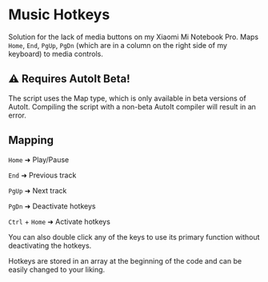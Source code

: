 # Music Hotkeys

Solution for the lack of media buttons on my Xiaomi Mi Notebook Pro. Maps `Home`, `End`, `PgUp`, `PgDn` (which are in a column on the right side of my keyboard) to media controls.

## ⚠ Requires AutoIt Beta!
The script uses the Map type, which is only available in beta versions of AutoIt. Compiling the script with a non-beta AutoIt compiler will result in an error. 

## Mapping
`Home` ➜ Play/Pause

`End` ➜ Previous track

`PgUp` ➜ Next track

`PgDn` ➜ Deactivate hotkeys

`Ctrl` + `Home` ➜ Activate hotkeys

You can also double click any of the keys to use its primary function without deactivating the hotkeys.

Hotkeys are stored in an array at the beginning of the code and can be easily changed to your liking.

